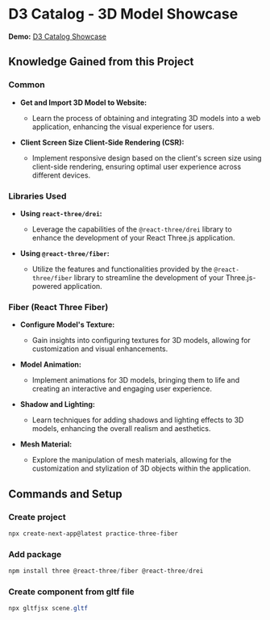 # D3 Catalog - 3D Model Showcase

**Demo:** [D3 Catalog Showcase](https://d3catalog.vercel.app/show-case)

## Knowledge Gained from this Project

### Common

- **Get and Import 3D Model to Website:**

  - Learn the process of obtaining and integrating 3D models into a web application, enhancing the visual experience for users.

- **Client Screen Size Client-Side Rendering (CSR):**
  - Implement responsive design based on the client's screen size using client-side rendering, ensuring optimal user experience across different devices.

### Libraries Used

- **Using `react-three/drei`:**

  - Leverage the capabilities of the `@react-three/drei` library to enhance the development of your React Three.js application.

- **Using `@react-three/fiber`:**
  - Utilize the features and functionalities provided by the `@react-three/fiber` library to streamline the development of your Three.js-powered application.

### Fiber (React Three Fiber)

- **Configure Model's Texture:**

  - Gain insights into configuring textures for 3D models, allowing for customization and visual enhancements.

- **Model Animation:**

  - Implement animations for 3D models, bringing them to life and creating an interactive and engaging user experience.

- **Shadow and Lighting:**

  - Learn techniques for adding shadows and lighting effects to 3D models, enhancing the overall realism and aesthetics.

- **Mesh Material:**
  - Explore the manipulation of mesh materials, allowing for the customization and stylization of 3D objects within the application.

## Commands and Setup

### Create project

```powershell
npx create-next-app@latest practice-three-fiber
```

### Add package

```powershell
npm install three @react-three/fiber @react-three/drei
```

### Create component from gltf file

```powershell
npx gltfjsx scene.gltf
```
